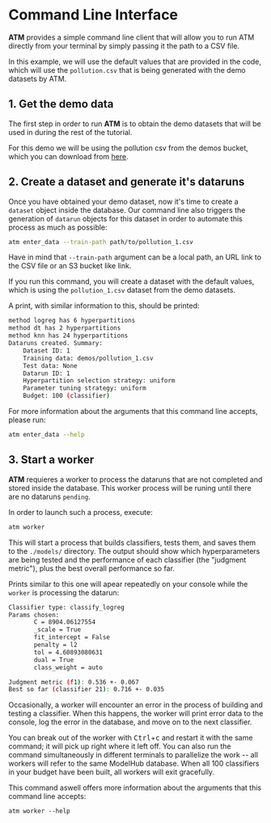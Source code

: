 # Command Line Interface

**ATM** provides a simple command line client that will allow you to run ATM directly
from your terminal by simply passing it the path to a CSV file.

In this example, we will use the default values that are provided in the code, which will use
the `pollution.csv` that is being generated with the demo datasets by ATM.

## 1. Get the demo data

The first step in order to run **ATM** is to obtain the demo datasets that will be used in during
the rest of the tutorial.

For this demo we will be using the pollution csv from the demos bucket, which you can download from
[here](https://atm-data.s3.amazonaws.com/pollution_1.csv).


## 2. Create a dataset and generate it's dataruns

Once you have obtained your demo dataset, now it's time to create a `dataset` object inside the
database. Our command line also triggers the generation of `datarun` objects for this dataset in
order to automate this process as much as possible:

```bash
atm enter_data --train-path path/to/pollution_1.csv
```

Have in mind that `--train-path` argument can be a local path, an URL link to the CSV file or an
S3 bucket like link.

If you run this command, you will create a dataset with the default values, which is using the
`pollution_1.csv` dataset from the demo datasets.

A print, with similar information to this, should be printed:

```bash
method logreg has 6 hyperpartitions
method dt has 2 hyperpartitions
method knn has 24 hyperpartitions
Dataruns created. Summary:
	Dataset ID: 1
	Training data: demos/pollution_1.csv
	Test data: None
	Datarun ID: 1
	Hyperpartition selection strategy: uniform
	Parameter tuning strategy: uniform
	Budget: 100 (classifier)
```

For more information about the arguments that this command line accepts, please run:

```bash
atm enter_data --help
```

## 3. Start a worker

**ATM** requieres a worker to process the dataruns that are not completed and stored inside the
database. This worker process will be runing until there are no dataruns `pending`.

In order to launch such a process, execute:

```bash
atm worker
```

This will start a process that builds classifiers, tests them, and saves them to the `./models/`
directory. The output should show which hyperparameters are being tested and the performance of
each classifier (the "judgment metric"), plus the best overall performance so far.

Prints similar to this one will apear repeatedly on your console while the `worker` is processing
the datarun:

```bash
Classifier type: classify_logreg
Params chosen:
       C = 8904.06127554
       _scale = True
       fit_intercept = False
       penalty = l2
       tol = 4.60893080631
       dual = True
       class_weight = auto

Judgment metric (f1): 0.536 +- 0.067
Best so far (classifier 21): 0.716 +- 0.035
```

Occasionally, a worker will encounter an error in the process of building and testing a
classifier. When this happens, the worker will print error data to the console, log the error in
the database, and move on to the next classifier.

You can break out of the worker with <kbd>Ctrl</kbd>+<kbd>c</kbd> and restart it with the same
command; it will pick up right where it left off. You can also run the command simultaneously in
different terminals to parallelize the work -- all workers will refer to the same ModelHub
database. When all 100 classifiers in your budget have been built, all workers will exit gracefully.

This command aswell offers more information about the arguments that this command line accepts:

```
atm worker --help
```

